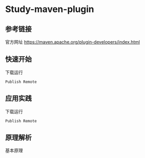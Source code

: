 # Study-maven-plugin



## 参考链接

官方网址 https://maven.apache.org/plugin-developers/index.html



## 快速开始

下载运行

```
Publish Remote

```

## 应用实践

下载运行

```
Publish Remote

```

## 原理解析

基本原理